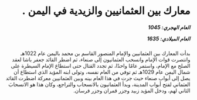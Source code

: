 <h1 dir="rtl">معارك بين العثمانيين والزيدية في اليمن .</h1>

<h5 dir="rtl">العام الهجري:  1045

العام الميلادي: 1635

</h5>

<p dir="rtl">بدأت المعارك بين العثمانيين والإمام المنصور القاسم بن محمد باليمن عام 1022هـ وانتصرت قوات الإمام وانسحب العثمانيون إلى صنعاء، ثم اضطر القائد جعفر باشا لعقد الصلح مع الإمام، واستمر عامًا واحدًا، ثم تجدد القتال حتى استطاع الإمام السيطرة على شمال اليمن عام 1029هـ ثم توفي من العام نفسه، وتولى ابنه المؤيد الذي استطاع أن يصل إلى أبواب صنعاء حيث جرت في هذا العام بينه وبين العثمانيين معركة اضطرت القائد العثماني لفتح أبواب المدينة، وبدأ العثمانيون بالانسحاب والتراجع، وكان هذا هو الانسحابَ الثاني لهم، ودخل المؤيد زبيد وجزر قمران وجزر فرسان.</p></br>
